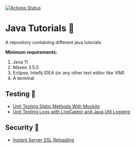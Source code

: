 [![Actions Status](https://github.com/Hakky54/java-tutorials/workflows/Build/badge.svg)](https://github.com/Hakky54/java-tutorials/actions)

# Java Tutorials 📝
A repository containing different java tutorials

**Minimum requirements:**
1. Java 11
2. Maven 3.5.0
3. Eclipse, Intellij IDEA (or any other text editor like VIM)
4. A terminal

## Testing 🎯
- [Unit Testing Static Methods With Mockito](mock-statics-with-mockito)
- [Unit Testing Logs with LogCaptor and Java Util Logging](log-captor-examples/log-captor-with-java-util-logging)

## Security 🔐
- [Instant Server SSL Reloading](instant-server-ssl-reloading)